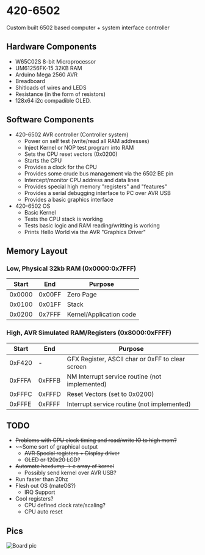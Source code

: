 # 420-6502
Custom built 6502 based computer + system interface controller

## Hardware Components
* W65C02S 8-bit Microprocessor
* UM61256FK-15 32KB RAM 
* Arduino Mega 2560 AVR 
* Breadboard
* Shitloads of wires and LEDS
* Resistance (in the form of resistors)
* 128x64 i2c compadible OLED. 

## Software Components
* 420-6502 AVR controller (Controller system)
  * Power on self test (write/read all RAM addresses)
  * Inject Kernel or NOP test program into RAM 
  * Sets the CPU reset vectors (0x0200)
  * Starts the CPU
  * Provides a clock for the CPU
  * Provides some crude bus management via the 6502 BE pin
  * Intercept/monitor CPU address and data lines
  * Provides special high memory "registers" and "features"
  * Provides a serial debugging interface to PC over AVR USB
  * Provides a basic graphics interface  
* 420-6502 OS 
  * Basic Kernel
  * Tests the CPU stack is working 
  * Tests basic logic and RAM reading/writting is working
  * Prints Hello World via the AVR "Graphics Driver"

## Memory Layout
### Low, Physical 32kb RAM (0x0000:0x7FFF)
| Start | End  | Purpose |
| ------| ------- | ------------- |
| 0x0000 | 0x00FF | Zero Page     |
| 0x0100 | 0x01FF | Stack         |
| 0x0200 | 0x7FFF | Kernel/Application code |

### High, AVR Simulated RAM/Registers (0x8000:0xFFFF)
| Start |  End  | Purpose |
| ------|------- | ------------- |
| 0xF420 | - | GFX Register, ASCII char or 0xFF to clear screen |
| 0xFFFA | 0xFFFB | NM Interrupt service routine (not implemented) |
| 0xFFFC | 0xFFFD | Reset Vectors (set to 0x0200) |
| 0xFFFE | 0xFFFF | Interrupt service routine (not implemented) |

## TODO
* ~~Problems with CPU clock timing and read/write IO to high mem?~~
* ~~Some sort of graphical output
  * ~~AVR Special registers + Display driver~~
  * ~~OLED or 120x20 LCD?~~
* ~~Automate hexdump -> c array of kernel~~
  * Possibly send kernel over AVR USB?
* Run faster than 20hz
* Flesh out OS (mateOS?) 
  * IRQ Support 
* Cool registers?
  * CPU defined clock rate/scaling?
  * CPU auto reset

## Pics
![Board pic](/pic.png)


